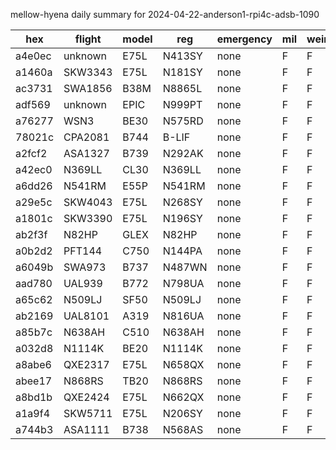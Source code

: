 mellow-hyena daily summary for 2024-04-22-anderson1-rpi4c-adsb-1090

|hex|flight|model|reg|emergency|mil|weirdo|
|--|--|--|--|--|--|--|
|a4e0ec|unknown|E75L|N413SY|none|F|F|
|a1460a|SKW3343|E75L|N181SY|none|F|F|
|ac3731|SWA1856|B38M|N8865L|none|F|F|
|adf569|unknown|EPIC|N999PT|none|F|F|
|a76277|WSN3|BE30|N575RD|none|F|F|
|78021c|CPA2081|B744|B-LIF|none|F|F|
|a2fcf2|ASA1327|B739|N292AK|none|F|F|
|a42ec0|N369LL|CL30|N369LL|none|F|F|
|a6dd26|N541RM|E55P|N541RM|none|F|F|
|a29e5c|SKW4043|E75L|N268SY|none|F|F|
|a1801c|SKW3390|E75L|N196SY|none|F|F|
|ab2f3f|N82HP|GLEX|N82HP|none|F|F|
|a0b2d2|PFT144|C750|N144PA|none|F|F|
|a6049b|SWA973|B737|N487WN|none|F|F|
|aad780|UAL939|B772|N798UA|none|F|F|
|a65c62|N509LJ|SF50|N509LJ|none|F|F|
|ab2169|UAL8101|A319|N816UA|none|F|F|
|a85b7c|N638AH|C510|N638AH|none|F|F|
|a032d8|N1114K|BE20|N1114K|none|F|F|
|a8abe6|QXE2317|E75L|N658QX|none|F|F|
|abee17|N868RS|TB20|N868RS|none|F|F|
|a8bd1b|QXE2424|E75L|N662QX|none|F|F|
|a1a9f4|SKW5711|E75L|N206SY|none|F|F|
|a744b3|ASA1111|B738|N568AS|none|F|F|
